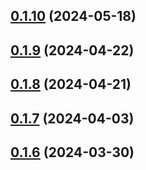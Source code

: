 ## [0.1.10](https://github.com/treasure-data/se-starter-pack/compare/0.1.9...0.1.10) (2024-05-18)



## [0.1.9](https://github.com/treasure-data/se-starter-pack/compare/0.1.8...0.1.9) (2024-04-22)



## [0.1.8](https://github.com/treasure-data/se-starter-pack/compare/0.1.7...0.1.8) (2024-04-21)



## [0.1.7](https://github.com/treasure-data/se-starter-pack/compare/0.1.6...0.1.7) (2024-04-03)



## [0.1.6](https://github.com/treasure-data/se-starter-pack/compare/0.1.5...0.1.6) (2024-03-30)



